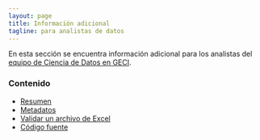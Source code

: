 ```yaml
---
layout: page
title: Información adicional
tagline: para analistas de datos
---
```


En esta sección se encuentra información adicional para los analistas del [equipo de Ciencia de Datos en GECI](https://islasgeci.github.io/ciencia_de_datos).

### Contenido

- [Resumen](resumen.html)
- [Metadatos](metadatos.html)
- [Validar un archivo de Excel](validacion.html)
- [Código fuente](https://github.com/IslasGECI/datos_en_excel)
